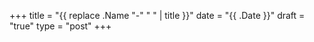 +++
title = "{{ replace .Name "-" " " | title }}"
date = "{{ .Date }}"
draft = "true"
type = "post"
+++

